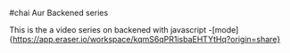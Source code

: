 #chai Aur Backened series

This is the a video series on backened with javascript 
-[mode]{https://app.eraser.io/workspace/kqmS6qPR1isbaEHTYtHq?origin=share}